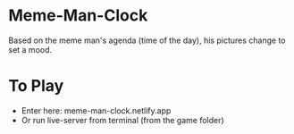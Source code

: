 # Meme-Man-Clock
Based on the meme man's agenda (time of the day), his pictures change to set a mood. 

# To Play
- Enter here: meme-man-clock.netlify.app
- Or run live-server from terminal (from the game folder)
